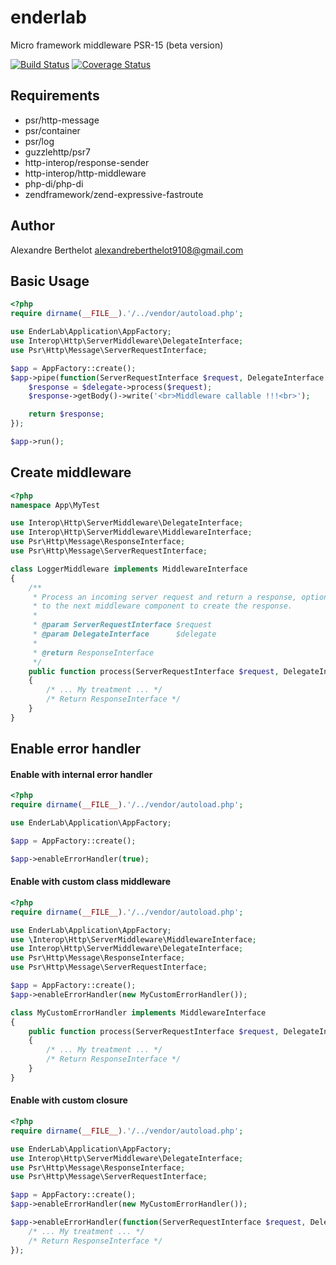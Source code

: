 # enderlab
Micro framework middleware PSR-15 (beta version)

[![Build Status](https://travis-ci.org/ender9108/psr15-middle-earth-framework.svg?branch=master)](https://travis-ci.org/ender9108/psr15-middle-earth-framework)
[![Coverage Status](https://coveralls.io/repos/github/ender9108/psr15-middle-earth-framework/badge.svg?branch=master)](https://coveralls.io/github/ender9108/psr15-middle-earth-framework?branch=master)


## Requirements
- psr/http-message
- psr/container
- psr/log
- guzzlehttp/psr7
- http-interop/response-sender
- http-interop/http-middleware
- php-di/php-di
- zendframework/zend-expressive-fastroute


## Author
Alexandre Berthelot <alexandreberthelot9108@gmail.com>


## Basic Usage
```php
<?php
require dirname(__FILE__).'/../vendor/autoload.php';

use EnderLab\Application\AppFactory;
use Interop\Http\ServerMiddleware\DelegateInterface;
use Psr\Http\Message\ServerRequestInterface;

$app = AppFactory::create();
$app->pipe(function(ServerRequestInterface $request, DelegateInterface $delegate) {
    $response = $delegate->process($request);
    $response->getBody()->write('<br>Middleware callable !!!<br>');

    return $response;
});

$app->run();
```


## Create middleware
```php
<?php
namespace App\MyTest

use Interop\Http\ServerMiddleware\DelegateInterface;
use Interop\Http\ServerMiddleware\MiddlewareInterface;
use Psr\Http\Message\ResponseInterface;
use Psr\Http\Message\ServerRequestInterface;

class LoggerMiddleware implements MiddlewareInterface
{
    /**
     * Process an incoming server request and return a response, optionally delegating
     * to the next middleware component to create the response.
     *
     * @param ServerRequestInterface $request
     * @param DelegateInterface      $delegate
     *
     * @return ResponseInterface
     */
    public function process(ServerRequestInterface $request, DelegateInterface $delegate): ResponseInterface
    {
        /* ... My treatment ... */
        /* Return ResponseInterface */
    }
}
```


## Enable error handler
#### Enable with internal error handler
```php
<?php
require dirname(__FILE__).'/../vendor/autoload.php';

use EnderLab\Application\AppFactory;

$app = AppFactory::create();

$app->enableErrorHandler(true);
```

#### Enable with custom class middleware
```php
<?php
require dirname(__FILE__).'/../vendor/autoload.php';

use EnderLab\Application\AppFactory;
use \Interop\Http\ServerMiddleware\MiddlewareInterface;
use Interop\Http\ServerMiddleware\DelegateInterface;
use Psr\Http\Message\ResponseInterface;
use Psr\Http\Message\ServerRequestInterface;

$app = AppFactory::create();
$app->enableErrorHandler(new MyCustomErrorHandler());

class MyCustomErrorHandler implements MiddlewareInterface
{
    public function process(ServerRequestInterface $request, DelegateInterface $delegate): ResponseInterface
    {
        /* ... My treatment ... */
        /* Return ResponseInterface */
    }
}
```

#### Enable with custom closure
```php
<?php
require dirname(__FILE__).'/../vendor/autoload.php';

use EnderLab\Application\AppFactory;
use Interop\Http\ServerMiddleware\DelegateInterface;
use Psr\Http\Message\ResponseInterface;
use Psr\Http\Message\ServerRequestInterface;

$app = AppFactory::create();
$app->enableErrorHandler(new MyCustomErrorHandler());

$app->enableErrorHandler(function(ServerRequestInterface $request, DelegateInterface $delegate): ResponseInterface {
    /* ... My treatment ... */
    /* Return ResponseInterface */
});
```